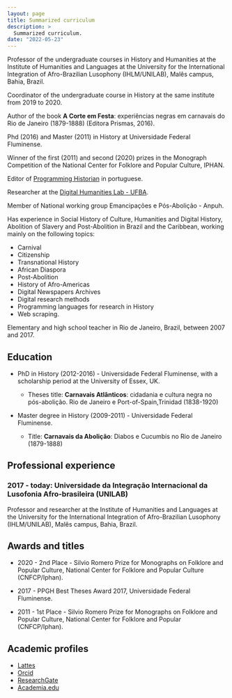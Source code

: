 ```yaml
---
layout: page
title: Summarized curriculum
description: >
  Summarized curriculum.
date: "2022-05-23"
---
```


Professor of the undergraduate courses in History and Humanities at the Institute of Humanities and Languages at the University for the International Integration of Afro-Brazilian Lusophony (IHLM/UNILAB), Malês campus, Bahia, Brazil.

Coordinator of the undergraduate course in History at the same institute from 2019 to 2020.

Author of the book **A Corte em Festa**: experiências negras em carnavais do Rio de Janeiro (1879-1888) (Editora Prismas, 2016).

Phd (2016) and Master (2011) in History at Universidade Federal Fluminense.

Winner of the first (2011) and second (2020) prizes in the Monograph Competition of the National Center for Folklore and Popular Culture, IPHAN.

Editor of [Programming Historian](https://programminghistorian.org/pt/) in portuguese.

Researcher at the [Digital Humanities Lab - UFBA](http://labhd.ufba.br/).

Member of National working group Emancipações e Pós-­Abolição - Anpuh.

Has experience in Social History of Culture, Humanities and Digital History, Abolition of Slavery and Post-Abolition in Brazil and the Caribbean, working mainly on the following topics: 

- Carnival
- Citizenship
- Transnational History
- African Diaspora
- Post-Abolition
- History of Afro-Americas
- Digital Newspapers Archives
- Digital research methods
- Programming languages for research in History
- Web scraping.

Elementary and high school teacher in Rio de Janeiro, Brazil, between 2007 and 2017.

## Education

- PhD in History (2012-2016) - Universidade Federal Fluminense, with a scholarship period at the University of Essex, UK.
    - Theses title: **Carnavais Atlânticos**: cidadania e cultura negra no pós-abolição. Rio de Janeiro e Port-of-Spain,Trinidad (1838-1920)

- Master degree in History (2009-2011) - Universidade Federal Fluminense.
    - Title: **Carnavais da Abolição**: Diabos e Cucumbis no Rio de Janeiro (1879-1888)

## Professional experience

### 2017 - today: **Universidade da Integração Internacional da Lusofonia Afro-brasileira (UNILAB)**

Professor and researcher at the Institute of Humanities and Languages at the University for the International Integration of Afro-Brazilian Lusophony (IHLM/UNILAB), Malês campus, Bahia, Brazil.

## Awards and titles

- 2020 - 2nd Place - Silvio Romero Prize for Monographs on Folklore and Popular Culture, National Center for Folklore and Popular Culture (CNFCP/Iphan).

- 2017 - PPGH Best Theses Award 2017, Universidade Federal Fluminense.

- 2011 - 1st Place - Silvio Romero Prize for Monographs on Folklore and Popular Culture, National Center for Folklore and Popular  (CNFCP/Iphan).

## Academic profiles

- [Lattes](http://lattes.cnpq.br/6853705640900524)
- [Orcid](https://orcid.org/0000-0001-5067-8475)
- [ResearchGate](https://www.researchgate.net/profile/Eric_Brasil)
- [Academia.edu](https://unilab.academia.edu/EricBrasil)